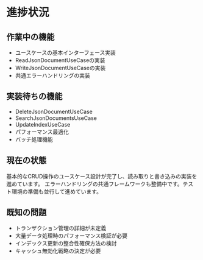 # 進捗状況

## 作業中の機能

- ユースケースの基本インターフェース実装
- ReadJsonDocumentUseCaseの実装
- WriteJsonDocumentUseCaseの実装
- 共通エラーハンドリングの実装

## 実装待ちの機能

- DeleteJsonDocumentUseCase
- SearchJsonDocumentsUseCase
- UpdateIndexUseCase
- パフォーマンス最適化
- バッチ処理機能

## 現在の状態

基本的なCRUD操作のユースケース設計が完了し、読み取りと書き込みの実装を進めています。
エラーハンドリングの共通フレームワークも整備中です。テスト環境の準備も並行して進めています。

## 既知の問題

- トランザクション管理の詳細が未定義
- 大量データ処理時のパフォーマンス検証が必要
- インデックス更新の整合性確保方法の検討
- キャッシュ無効化戦略の決定が必要
